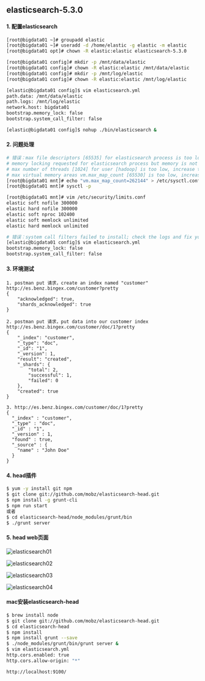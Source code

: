 ## elasticsearch-5.3.0
#### 1. 配置elasticsearch
```Bash
[root@bigdata01 ~]# groupadd elastic
[root@bigdata01 ~]# useradd -d /home/elastic -g elastic -m elastic
[root@bigdata01 opt]# chown -R elastic:elastic elasticsearch-5.3.0

[root@bigdata01 config]# mkdir -p /mnt/data/elastic
[root@bigdata01 config]# chown -R elastic:elastic /mnt/data/elastic
[root@bigdata01 config]# mkdir -p /mnt/log/elastic
[root@bigdata01 config]# chown -R elastic:elastic /mnt/log/elastic

[elastic@bigdata01 config]$ vim elasticsearch.yml
path.data: /mnt/data/elastic
path.logs: /mnt/log/elastic
network.host: bigdata01
bootstrap.memory_lock: false
bootstrap.system_call_filter: false

[elastic@bigdata01 config]$ nohup ./bin/elasticsearch &
```

#### 2. 问题处理
```Bash
# 错误：max file descriptors [65535] for elasticsearch process is too low, increase to at least [65536]
# memory locking requested for elasticsearch process but memory is not locked
# max number of threads [1024] for user [hadoop] is too low, increase to at least [2048]
# max virtual memory areas vm.max_map_count [65530] is too low, increase to at least [262144]
[root@bigdata01 mnt]# echo "vm.max_map_count=262144" > /etc/sysctl.conf
[root@bigdata01 mnt]# sysctl -p

[root@bigdata01 mnt]# vim /etc/security/limits.conf 
elastic soft nofile 300000 
elastic hard nofile 300000 
elastic soft nproc 102400 
elastic soft memlock unlimited 
elastic hard memlock unlimited

# 错误：system call filters failed to install; check the logs and fix your configuration or disable system call filters at your own risk
[elastic@bigdata01 config]$ vim elasticsearch.yml
bootstrap.memory_lock: false
bootstrap.system_call_filter: false
```

#### 3. 环境测试
```text
1. postman put 请求，create an index named "customer"
http://es.benz.bingex.com/customer?pretty
{
    "acknowledged": true,
    "shards_acknowledged": true
}

2. postman put 请求，put data into our customer index
http://es.benz.bingex.com/customer/doc/1?pretty
{
    "_index": "customer",
    "_type": "doc",
    "_id": "1",
    "_version": 1,
    "result": "created",
    "_shards": {
        "total": 2,
        "successful": 1,
        "failed": 0
    },
    "created": true
}

3. http://es.benz.bingex.com/customer/doc/1?pretty
{
  "_index" : "customer",
  "_type" : "doc",
  "_id" : "1",
  "_version" : 1,
  "found" : true,
  "_source" : {
    "name" : "John Doe"
  }
}
```

#### 4. head插件
```Bash
$ yum -y install git npm  
$ git clone git://github.com/mobz/elasticsearch-head.git
$ npm install -g grunt-cli
$ npm run start
或者
$ cd elasticsearch-head/node_modules/grunt/bin
$ ./grunt server
```

#### 5. head web页面
![elasticsearch01](https://github.com/Dongzai1005/learning/blob/master/bigdata/src/main/java/wang/xiaoluobo/elasticsearch/images/elasticsearch01.png)    

![elasticsearch02](https://github.com/Dongzai1005/learning/blob/master/bigdata/src/main/java/wang/xiaoluobo/elasticsearch/images/elasticsearch02.png)    

![elasticsearch03](https://github.com/Dongzai1005/learning/blob/master/bigdata/src/main/java/wang/xiaoluobo/elasticsearch/images/elasticsearch03.png)    

![elasticsearch04](https://github.com/Dongzai1005/learning/blob/master/bigdata/src/main/java/wang/xiaoluobo/elasticsearch/images/elasticsearch04.png)    


#### mac安装elasticsearch-head
```Bash
$ brew install node
$ git clone git://github.com/mobz/elasticsearch-head.git
$ cd elasticsearch-head
$ npm install
$ npm install grunt --save
$ ./node_modules/grunt/bin/grunt server &
$ vim elasticsearch.yml
http.cors.enabled: true
http.cors.allow-origin: "*"

http://localhost:9100/

```



